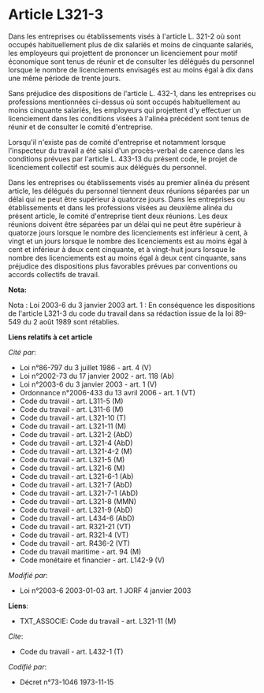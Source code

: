 # Article L321-3

Dans les entreprises ou établissements visés à l'article L. 321-2 où sont occupés habituellement plus de dix salariés et
moins de cinquante salariés, les employeurs qui projettent de prononcer un licenciement pour motif économique sont tenus de
réunir et de consulter les délégués du personnel lorsque le nombre de licenciements envisagés est au moins égal à dix dans
une même période de trente jours.

Sans préjudice des dispositions de l'article L. 432-1, dans les entreprises ou professions mentionnées ci-dessus où sont
occupés habituellement au moins cinquante salariés, les employeurs qui projettent d'y effectuer un licenciement dans les
conditions visées à l'alinéa précédent sont tenus de réunir et de consulter le comité d'entreprise.

Lorsqu'il n'existe pas de comité d'entreprise et notamment lorsque l'inspecteur du travail a été saisi d'un procès-verbal de
carence dans les conditions prévues par l'article L. 433-13 du présent code, le projet de licenciement collectif est soumis
aux délégués du personnel.

Dans les entreprises ou établissements visés au premier alinéa du présent article, les délégués du personnel tiennent deux
réunions séparées par un délai qui ne peut être supérieur à quatorze jours. Dans les entreprises ou établissements et dans
les professions visées au deuxième alinéa du présent article, le comité d'entreprise tient deux réunions. Les deux réunions
doivent être séparées par un délai qui ne peut être supérieur à quatorze jours lorsque le nombre des licenciements est
inférieur à cent, à vingt et un jours lorsque le nombre des licenciements est au moins égal à cent et inférieur à deux cent
cinquante, et à vingt-huit jours lorsque le nombre des licenciements est au moins égal à deux cent cinquante, sans préjudice
des dispositions plus favorables prévues par conventions ou accords collectifs de travail.

**Nota:**

Nota : Loi 2003-6 du 3 janvier 2003 art. 1  : En conséquence les dispositions de l'article L321-3 du code du travail dans sa
rédaction issue de la loi 89-549 du 2 août 1989 sont rétablies.

**Liens relatifs à cet article**

_Cité par_:

  - Loi n°86-797 du 3 juillet 1986 - art. 4 (V)
  - Loi n°2002-73 du 17 janvier 2002 - art. 118 (Ab)
  - Loi n°2003-6 du 3 janvier 2003 - art. 1 (V)
  - Ordonnance n°2006-433 du 13 avril 2006 - art. 1 (VT)
  - Code du travail - art. L311-5 (M)
  - Code du travail - art. L311-6 (M)
  - Code du travail - art. L321-10 (T)
  - Code du travail - art. L321-11 (M)
  - Code du travail - art. L321-2 (AbD)
  - Code du travail - art. L321-4 (AbD)
  - Code du travail - art. L321-4-2 (M)
  - Code du travail - art. L321-5 (M)
  - Code du travail - art. L321-6 (M)
  - Code du travail - art. L321-6-1 (Ab)
  - Code du travail - art. L321-7 (AbD)
  - Code du travail - art. L321-7-1 (AbD)
  - Code du travail - art. L321-8 (MMN)
  - Code du travail - art. L321-9 (AbD)
  - Code du travail - art. L434-6 (AbD)
  - Code du travail - art. R321-21 (VT)
  - Code du travail - art. R321-4 (VT)
  - Code du travail - art. R436-2 (VT)
  - Code du travail maritime - art. 94 (M)
  - Code monétaire et financier - art. L142-9 (V)

_Modifié par_:

  - Loi n°2003-6 2003-01-03 art. 1 JORF 4 janvier 2003

**Liens**:

  - TXT_ASSOCIE: Code du travail - art. L321-11 (M)

_Cite_:

  - Code du travail - art. L432-1 (T)

_Codifié par_:

  - Décret n°73-1046 1973-11-15
